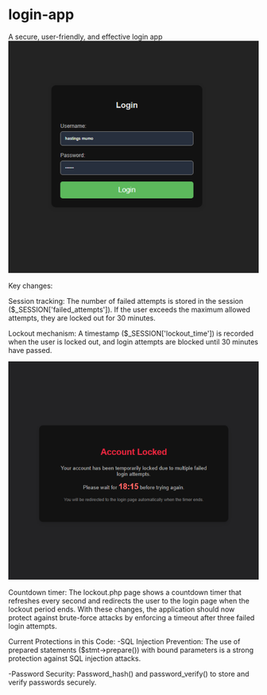 # login-app
A secure, user-friendly, and effective login app 
![login screen](login.png)


Key changes:

Session tracking: The number of failed attempts is stored in the session ($_SESSION['failed_attempts']). 
If the user exceeds the maximum allowed attempts, they are locked out for 30 minutes.

Lockout mechanism: A timestamp ($_SESSION['lockout_time']) is recorded when the user is locked out, and login attempts are blocked until 30 minutes have passed.

![Countdown timer](nano.png)

Countdown timer: The lockout.php page shows a countdown timer that refreshes every second and redirects the user to the login page when the lockout period ends.
With these changes, the application should now protect against brute-force attacks by enforcing a timeout after three failed login attempts.

Current Protections in this Code:
-SQL Injection Prevention:
The use of prepared statements ($stmt->prepare()) with bound parameters is a strong protection against SQL injection attacks. 

-Password Security:
Password_hash() and password_verify() to store and verify passwords securely. 
